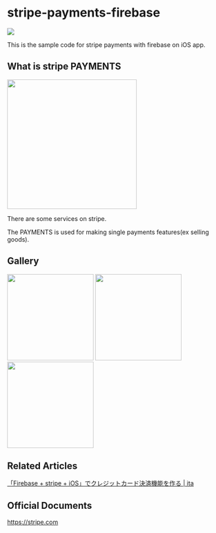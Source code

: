 # stripe-payments-firebase
<img src="https://camo.qiitausercontent.com/fe92f84374bd82cee961b599a94783062bf7e52e/68747470733a2f2f71696974612d696d6167652d73746f72652e73332e61702d6e6f727468656173742d312e616d617a6f6e6177732e636f6d2f302f3131313336362f61393032393135322d663634352d373866342d626439612d3234313738386634323966352e706e67">

This is the sample code for stripe payments with firebase on iOS app.

## What is stripe PAYMENTS

<img src="https://camo.qiitausercontent.com/5b703aac3b78174e3354b1f6146567335d1ecbb1/68747470733a2f2f71696974612d696d6167652d73746f72652e73332e61702d6e6f727468656173742d312e616d617a6f6e6177732e636f6d2f302f3131313336362f62376537663361312d363336612d643434342d336636332d3666383636336261613266662e706e67" width=300>

There are some services on stripe.

The PAYMENTS is used for making single payments features(ex selling goods).

## Gallery

<img src="https://camo.qiitausercontent.com/991bb7eff5dab570c0aa832ad0828fa2f79ada16/68747470733a2f2f71696974612d696d6167652d73746f72652e73332e61702d6e6f727468656173742d312e616d617a6f6e6177732e636f6d2f302f3131313336362f61656266666138332d383565332d383166622d323539392d3537616338323639663962632e676966" width=200>

<img src="https://camo.qiitausercontent.com/68b321559fa41f714c6e572fbb30683aa6545a20/68747470733a2f2f71696974612d696d6167652d73746f72652e73332e61702d6e6f727468656173742d312e616d617a6f6e6177732e636f6d2f302f3131313336362f62356265316538632d623138342d366562312d616365642d6132333137326436333333622e676966" width=200>

<img src="https://camo.qiitausercontent.com/d39fca8591855811b701a159d95f603fdfd8016d/68747470733a2f2f71696974612d696d6167652d73746f72652e73332e61702d6e6f727468656173742d312e616d617a6f6e6177732e636f6d2f302f3131313336362f34363035336665332d303837352d633364362d396663332d3533643364353965326538642e676966" width=200>

## Related Articles
[「Firebase + stripe + iOS」でクレジットカード決済機能を作る | ita](https://qiita.com/k-boy/items/c99cc681c29a1b250b4a)

## Official Documents
https://stripe.com
